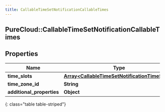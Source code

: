 ```yaml
---
title: CallableTimeSetNotificationCallableTimes
---
```

## PureCloud::CallableTimeSetNotificationCallableTimes

## Properties

|Name | Type | Description | Notes|
|------------ | ------------- | ------------- | -------------|
| **time_slots** | [**Array&lt;CallableTimeSetNotificationTimeSlots&gt;**](CallableTimeSetNotificationTimeSlots.html) |  | [optional] |
| **time_zone_id** | **String** |  | [optional] |
| **additional_properties** | **Object** |  | [optional] |
{: class="table table-striped"}


